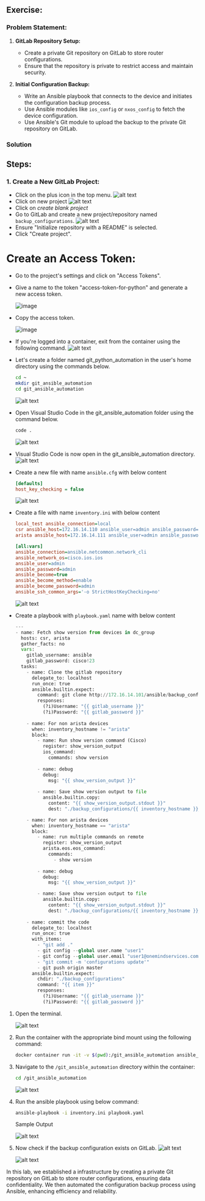 ##  Exercise:
### Problem Statement:

1. **GitLab Repository Setup:**
   - Create a private Git repository on GitLab to store router configurations.
   - Ensure that the repository is private to restrict access and maintain security.

2. **Initial Configuration Backup:**
   - Write an Ansible playbook that connects to the device and initiates the configuration backup process.
   - Use Ansible modules like `ios_config` or `nxos_config` to fetch the device configuration.
   - Use Ansible's Git module to upload the backup to the private Git repository on GitLab.


### Solution
## Steps:

### 1. Create a New GitLab Project:
- Click on the plus icon in the top menu.
  ![alt text](image.png)
- Click on new project
  ![alt text](image-1.png)
- Click on *create blank project*
- Go to GitLab and create a new project/repository named `backup_configurations`.
  ![alt text](image-20.png)
- Ensure "Initialize repository with a README" is selected.
- Click "Create project".

# Create an Access Token:

- Go to the project's settings and click on "Access Tokens".
- Give a name to the token "access-token-for-python" and generate a new access token.

  ![image](https://github.com/Onemind-Services-LLC/naf/assets/132569101/d9ded552-6e91-4728-a52d-3e9b974c2645)

- Copy the access token.

  ![image](https://github.com/Onemind-Services-LLC/naf/assets/132569101/a7899266-15d2-4bb1-b856-7cea00faf978) 

- If you're logged into a container, exit from the container using the following command.
  ![alt text](image-14.png)

- Let's create a folder named git_python_automation in the user's home directory using the commands below.
  ```sh
  cd ~
  mkdir git_ansible_automation
  cd git_ansible_automation
  ```
  ![alt text](image-15.png)


- Open Visual Studio Code in the git_ansible_automation folder using the command below.
  ```sh
  code .
  ```
  ![alt text](image-16.png)
 
- Visual Studio Code is now open in the git_ansible_automation directory.
   ![alt text](image-7.png)
  
- Create a new file with name `ansible.cfg` with below content
  ```ini
  [defaults]
  host_key_checking = false
  ```
  ![alt text](image-17.png)

- Create a file with name `inventory.ini` with below content
  ```ini
  local_test ansible_connection=local
  csr ansible_host=172.16.14.110 ansible_user=admin ansible_password=admin
  arista ansible_host=172.16.14.111 ansible_user=admin ansible_password=admin ansible_connection=network_cli ansible_network_os=eos
  
  [all:vars]
  ansible_connection=ansible.netcommon.network_cli
  ansible_network_os=cisco.ios.ios
  ansible_user=admin
  ansible_password=admin
  ansible_become=true
  ansible_become_method=enable
  ansible_become_password=admin
  ansible_ssh_common_args='-o StrictHostKeyChecking=no'
  ```
  
  ![alt text](image-18.png)

- Create a playbook with `playbook.yaml` name with below content
  ```python
  ---
  - name: Fetch show version from devices in dc_group
    hosts: csr, arista
    gather_facts: no
    vars: 
      gitlab_username: ansible
      gitlab_password: cisco!23
    tasks:
      - name: Clone the gitlab repository
        delegate_to: localhost
        run_once: true
        ansible.builtin.expect:
          command: git clone http://172.16.14.101/ansible/backup_configurations.git --verbose
          responses:
            (?i)Username: "{{ gitlab_username }}"
            (?i)Password: "{{ gitlab_password }}"
      
      - name: For non arista devices
        when: inventory_hostname != "arista"
        block:
          - name: Run show version command (Cisco)
            register: show_version_output
            ios_command:
              commands: show version
          
          - name: debug
            debug:
              msg: "{{ show_version_output }}"
          
          - name: Save show version output to file
            ansible.builtin.copy:
              content: "{{ show_version_output.stdout }}"
              dest: "./backup_configurations/{{ inventory_hostname }}_show_version.txt"
  
      - name: For non arista devices
        when: inventory_hostname == "arista"
        block:
          - name: run multiple commands on remote 
            register: show_version_output
            arista.eos.eos_command:
              commands:
                - show version
          
          - name: debug
            debug:
              msg: "{{ show_version_output }}"
  
          - name: Save show version output to file
            ansible.builtin.copy:
              content: "{{ show_version_output.stdout }}"
              dest: "./backup_configurations/{{ inventory_hostname }}_show_version.txt"
      
      - name: commit the code
        delegate_to: localhost
        run_once: true
        with_items:
          - "git add ."
          - git config --global user.name "user1"
          - git config --global user.email "user1@onemindservices.com"
          - "git commit -m 'configurations update'"
          - git push origin master
        ansible.builtin.expect:
          chdir: "./backup_configurations"
          command: "{{ item }}"
          responses:
            (?i)Username: "{{ gitlab_username }}"
            (?i)Password: "{{ gitlab_password }}"
  
  ```

1. Open the terminal.

   ![alt text](image-22.png)

2. Run the container with the appropriate bind mount using the following command:

   ```sh
   docker container run -it -v $(pwd):/git_ansible_automation ansible_lab
   ```
3. Navigate to the `/git_ansible_automation` directory within the container:

   ```sh
   cd /git_ansible_automation
   ```

   ![alt text](image-23.png)

4. Run the ansible playbook using below command:

   ```sh
   ansible-playbook -i inventory.ini playbook.yaml
   ```
   Sample Output
   
   ![alt text](image-25.png)

5. Now check if the backup configuration exists on GitLab.
   ![alt text](image-26.png)
   
   ![alt text](image-27.png)


In this lab, we established a infrastructure by creating a private Git repository on GitLab to store router configurations, ensuring data confidentiality. We then automated the configuration backup process using Ansible, enhancing efficiency and reliability.
